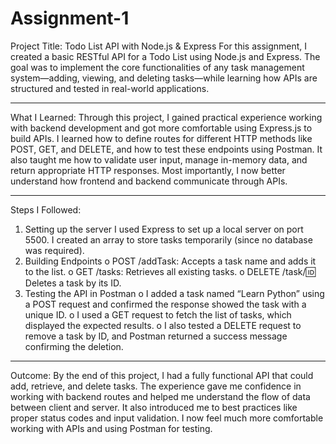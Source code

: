 # Assignment-1
 Project Title: Todo List API with Node.js & Express
For this assignment, I created a basic RESTful API for a Todo List using Node.js and Express. The goal was to implement the core functionalities of any task management system—adding, viewing, and deleting tasks—while learning how APIs are structured and tested in real-world applications.
________________________________________
What I Learned:
Through this project, I gained practical experience working with backend development and got more comfortable using Express.js to build APIs. I learned how to define routes for different HTTP methods like POST, GET, and DELETE, and how to test these endpoints using Postman.
It also taught me how to validate user input, manage in-memory data, and return appropriate HTTP responses. Most importantly, I now better understand how frontend and backend communicate through APIs.
________________________________________
Steps I Followed:
1.	Setting up the server
I used Express to set up a local server on port 5500. I created an array to store tasks temporarily (since no database was required).
2.	Building Endpoints
o	POST /addTask: Accepts a task name and adds it to the list.
o	GET /tasks: Retrieves all existing tasks.
o	DELETE /task/:id: Deletes a task by its ID.
3.	Testing the API in Postman
o	I added a task named “Learn Python” using a POST request and confirmed the response showed the task with a unique ID.
o	I used a GET request to fetch the list of tasks, which displayed the expected results.
o	I also tested a DELETE request to remove a task by ID, and Postman returned a success message confirming the deletion.
________________________________________
Outcome:
By the end of this project, I had a fully functional API that could add, retrieve, and delete tasks. The experience gave me confidence in working with backend routes and helped me understand the flow of data between client and server. It also introduced me to best practices like proper status codes and input validation. I now feel much more comfortable working with APIs and using Postman for testing.
 

